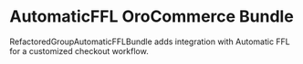 # AutomaticFFL OroCommerce Bundle

RefactoredGroupAutomaticFFLBundle adds integration with Automatic FFL for a customized checkout workflow.

